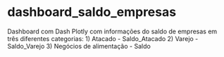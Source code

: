 # dashboard_saldo_empresas
Dashboard com Dash Plotly com informações do saldo de empresas em três diferentes categorias: 1) Atacado - Saldo_Atacado 2) Varejo - Saldo_Varejo 3) Negócios de alimentação - Saldo
